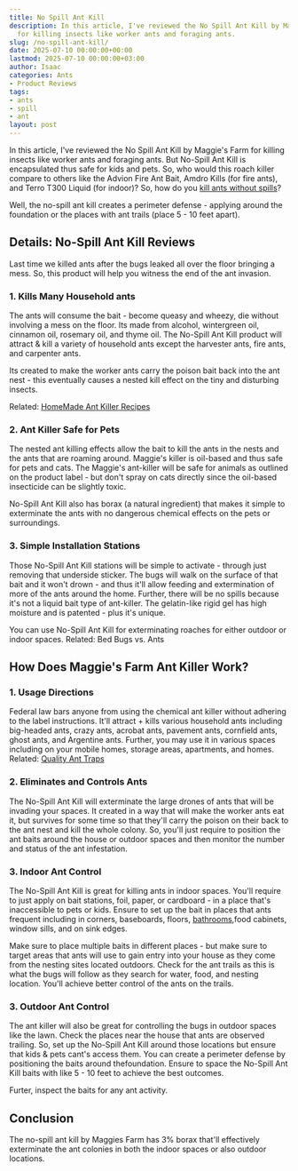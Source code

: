 ```yaml
---
title: No Spill Ant Kill
description: In this article, I've reviewed the No Spill Ant Kill by Maggie's Farm
  for killing insects like worker ants and foraging ants.
slug: /no-spill-ant-kill/
date: 2025-07-10 00:00:00+00:00
lastmod: 2025-07-10 00:00:00+03:00
author: Isaac
categories: Ants
- Product Reviews
tags:
- ants
- spill
- ant
layout: post
---
```

In this article, I've reviewed the No Spill Ant Kill by Maggie's Farm for killing insects like worker ants and foraging ants. But No-Spill Ant Kill is encapsulated thus safe for kids and pets. So, who would this roach killer compare to others like the Advion Fire Ant Bait, Amdro Kills (for fire ants), and Terro T300 Liquid (for indoor)? So, how do you [kill ants without spills](https://maggiesfarmproducts.com/products/no-spill-ant-kill)?

Well, the no-spill ant kill creates a perimeter defense - applying around the foundation or the places with ant trails (place 5 - 10 feet apart).

##  Details: No-Spill Ant Kill Reviews

Last time we killed ants after the bugs leaked all over the floor bringing a mess. So, this product will help you witness the end of the ant invasion.

###  1. Kills Many Household ants

The ants will consume the bait - become queasy and wheezy, die without involving a mess on the floor. Its made from alcohol, wintergreen oil, cinnamon oil, rosemary oil, and thyme oil. The No-Spill Ant Kill product will attract & kill a variety of household ants except the harvester ants, fire ants, and carpenter ants.

Its created to make the worker ants carry the poison bait back into the ant nest - this eventually causes a nested kill effect on the tiny and disturbing insects.

Related: [HomeMade Ant Killer Recipes](https://pestpolicy.com/homemade-ant-killer/)

###  2. Ant Killer Safe for Pets

The nested ant killing effects allow the bait to kill the ants in the nests and the ants that are roaming around. Maggie's killer is oil-based and thus safe for pets and cats. The Maggie's ant-killer will be safe for animals as outlined on the product label - but don't spray on cats directly since the oil-based insecticide can be slightly toxic.

No-Spill Ant Kill also has borax (a natural ingredient) that makes it simple to exterminate the ants with no dangerous chemical effects on the pets or surroundings.

###  3. Simple Installation Stations

Those No-Spill Ant Kill stations will be simple to activate - through just removing that underside sticker. The bugs will walk on the surface of that bait and it won't drown - and thus it'll allow feeding and extermination of more of the ants around the home. Further, there will be no spills because it's not a liquid bait type of ant-killer. The gelatin-like rigid gel has high moisture and is patented - plus it's unique.

You can use No-Spill Ant Kill for exterminating roaches for either outdoor or indoor spaces. Related: Bed Bugs vs. Ants

##  How Does Maggie's Farm Ant Killer Work?

###  1. Usage Directions

Federal law bars anyone from using the chemical ant killer without adhering to the label instructions. It'll attract + kills various household ants including big-headed ants, crazy ants, acrobat ants, pavement ants, cornfield ants, ghost ants, and Argentine ants. Further, you may use it in various spaces including on your mobile homes, storage areas, apartments, and homes. Related: [Quality Ant Traps](https://pestpolicy.com/best-ant-traps/)

###  2. Eliminates and Controls Ants

The No-Spill Ant Kill will exterminate the large drones of ants that will be invading your spaces. It created in a way that will make the worker ants eat it, but survives for some time so that they'll carry the poison on their back to the ant nest and kill the whole colony. So, you'll just require to position the ant baits around the house or outdoor spaces and then monitor the number and status of the ant infestation.

###  3. Indoor Ant Control

The No-Spill Ant Kill is great for killing ants in indoor spaces. You'll require to just apply on bait stations, foil, paper, or cardboard - in a place that's inaccessible to pets or kids. Ensure to set up the bait in places that ants frequent including in corners, baseboards, floors, [bathrooms](https://pestpolicy.com/how-to-get-rid-of-ants-in-the-bathroom/),food cabinets, window sills, and on sink edges.

Make sure to place multiple baits in different places - but make sure to target areas that ants will use to gain entry into your house as they come from the nesting sites located outdoors. Check for the ant trails as this is what the bugs will follow as they search for water, food, and nesting location. You'll achieve better control of the ants on the trails.

###  3. Outdoor Ant Control

The ant killer will also be great for controlling the bugs in outdoor spaces like the lawn. Check the places near the house that ants are observed trailing. So, set up the No-Spill Ant Kill around those locations but ensure that kids & pets cant's access them. You can create a perimeter defense by positioning the baits around thefoundation. Ensure to space the No-Spill Ant Kill baits with like 5 - 10 feet to achieve the best outcomes.

Furter, inspect the baits for any ant activity.

##  Conclusion

The no-spill ant kill by Maggies Farm has 3% borax that'll effectively exterminate the ant colonies in both the indoor spaces or also outdoor locations.